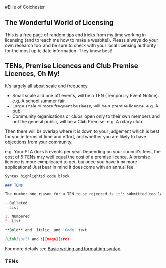 #Ellie of Colchester

## The Wonderful World of Licensing

This is a free page of random tips and tricks from my time working in licensing (and to teach me how to make a wesbite!). 
Please always do your own research too, and be sure to check with your local licensing authority for the most up to date information. They know best!

## TENs, Premise Licences and Club Premise Licences, Oh My!

It's largely all about scale and frequency. 

- Small scale and one off events, will be a TEN (Temporary Event Notice). e.g. A school summer fair.
- Large scale or more frequent business, will be a premise licence. e.g. A pub.
- Community organisations or clubs, open only to their own members and not the general public, will be a Club Premise. e.g. A rotary club.

Then there will be overlap where it is down to your judgement which is best for you in terms of time and effort, and whether you are likely to have objections from your community.

e.g. Your PTA does 5 events per year. Depending on your council's fees, the cost of 5 TENs may well equal the cost of a premise licence. A premise licence is more complicated to get, but once you have it no more applications! Just bear in mind it does come with an annual fee.

```markdown
Syntax highlighted code block

### TENs

The number one reason for a TEN to be rejected is it's submitted too late. Your council ideally need 10 clear working days, not including the day of the event, or the day you apply, to process your application. This is so they have time to consult with people, such as the police, the fire depertment or the environmental protection team, to ensure your event is safe, secure, and friendly to your neighbours.

- Bulleted
- List

1. Numbered
2. List

**Bold** and _Italic_ and `Code` text

[Link](url) and ![Image](src)
```

For more details see [Basic writing and formatting syntax](https://docs.github.com/en/github/writing-on-github/getting-started-with-writing-and-formatting-on-github/basic-writing-and-formatting-syntax).

### TENs 
